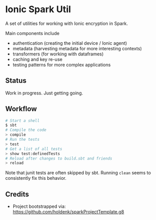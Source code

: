 # Ionic Spark Util

A set of utilities for working with Ionic encryption in Spark.

Main components include

* authentication (creating the initial device / Ionic agent)
* metadata (harvesting metadata for more interesting contexts)
* transformers (for working with dataframes)
* caching and key re-use
* testing patterns for more complex applications

## Status

Work in progress. Just getting going.

## Workflow

```bash
# Start a shell
$ sbt
# Compile the code
> compile
# Run the tests
> test
# Get a list of all tests
> show test:definedTests
# Reload after changes to build.sbt and friends
> reload
```

Note that junit tests are often skipped by sbt. Running `clean` seems to consistently fix this behavior.

## Credits

* Project bootstrapped via: https://github.com/holdenk/sparkProjectTemplate.g8


